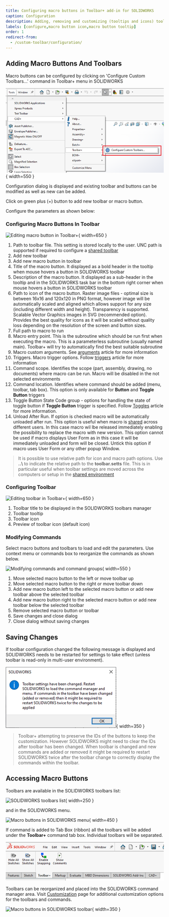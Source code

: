 ```yaml
---
title: Configuring macro buttons in Toolbar+ add-in for SOLIDWORKS
caption: Configuration
description: Adding, removing and customizing (tooltips and icons) toolbars and macro buttons in Toolbar+ add-in for SOLIDWORKS
labels: [configure,macro button icon,macro button tooltip]
order: 1
redirect-from:
  - /custom-toolbar/configuration/
---
```

## Adding Macro Buttons And Toolbars

Macro buttons can be configured by clicking on 'Configure Custom Toolbars...' command in Toolbar+ menu in SOLIDWORKS

![Toolbar+ add-in menu in SOLIDWORKS](custom-toolbar-menu.png){ width=550 }

Configuration dialog is displayed and existing toolbar and buttons can be modified as well as new can be added.

Click on green plus (+) button to add new toolbar or macro button.

Configure the parameters as shown below:

### Configuring Macro Buttons In Toolbar

![Editing macro button in Toolbar+](edit-macro.png){ width=650 }

1. Path to toolbar file. This setting is stored locally to the user. UNC path is supported if required to configure a [shared toolbar](../multi-user/)
1. Add new toolbar
1. Add new macro button in toolbar
1. Title of the macro button. It displayed as a bold header in the tooltip when mouse hovers a button in SOLIDWORKS toolbar
1. Description of the macro button. It displayed as a sub-header in the tooltip and in the SOLIDWORKS task bar in the bottom right corner when mouse hovers a button in SOLIDWORKS toolbar
1. Path to icon of the macro button. Raster image files - optimal size is between 16x16 and 120x120 in PNG format, however image will be automatically scaled and aligned which allows support for any size (including different width and height). Transparency is supported. Scalable Vector Graphics images in SVG (recommended option). Provides the best quality for icons as it will be scaled without quality loss depending on the resolution of the screen and button sizes.
1. Full path to macro to run
1. Macro entry point. This is the subroutine which should be run first when executing the macro. This is a parameterless subroutine (usually named main). Toolbar+ will try to automatically find the best suitable subroutine
1. Macro custom arguments. See [arguments](arguments/) article for more information
1. Triggers. Macro trigger options. Follow [triggers](triggers) article for more information
1. Command scope. Identifies the scope (part, assembly, drawing, no documents) where macro can be run. Macro will be disabled in the not selected environments
1. Command location. Identifies where command should be added (menu, toolbar, tab box). This option is only available for **Button** and **Toggle Button** triggers
1. Toggle Button State Code group - options for handling the state of toggle button if **Toggle Button** trigger is specified. Follow [Toggles](toggles/) article for more information.
1. Unload After Run. If option is checked macro will be automatically unloaded after run. This option is useful when macro is [shared](../multi-user/) across different users. In this case macro wil lbe released immediately enabling the possibility to replace the macro with new version. This option cannot be used if macro displays User Form as in this case it will be immediately unloaded and form will be closed. Untick this option if macro uses User Form or any other popup Window.

> It is possible to use relative path for icon and macro path options. Use **..\\** to indicate the relative path to the **toolbar.setts** file. This is in particular useful when toolbar settings are moved across the computers or setup in the [shared environment](../multi-user/)

### Configuring Toolbar

![Editing toolbar in Toolbar+](edit-toolbar.png){ width=650 }

1. Toolbar title to be displayed in the SOLIDWORKS toolbars manager
1. Toolbar tooltip
1. Toolbar icon
1. Preview of toolbar icon (default icon)

### Modifying Commands

Select macro buttons and toolbars to load and edit the parameters. Use context menu or commands box to reorganize the commands as shown below.

![Modifying commands and command groups](modifying-commands.png){ width=550 }

1. Move selected macro button to the left or move toolbar up
1. Move selected macro button to the right or move toolbar down
1. Add new macro button left to the selected macro button or add new toolbar above the selected toolbar
1. Add new macro button right to the selected macro button or add new toolbar below the selected toolbar
1. Remove selected macro button or toolbar
1. Save changes and close dialog
1. Close dialog without saving changes

## Saving Changes

If toolbar configuration changed the following message is displayed and SOLIDWORKS needs to be restarted for settings to take effect (unless toolbar is read-only in multi-user environment).

![Toolbar+ specification changed notification](toolbar-spec-changed.png){ width=350 }

> Toolbar+ attempting to preserve the IDs of the buttons to keep the customization. However SOLIDWORKS might need to clear the IDs after toolbar has been changed. When toolbar is changed and new commands are added or removed it might be required to restart SOLIDWORKS twice after the toolbar change to correctly display the commands within the toolbar.

## Accessing Macro Buttons

Toolbars are available in the SOLIDWORKS toolbars list:

![SOLIDWORKS toolbars list](solidworks-toolbars.png){ width=250 }

and in the SOLIDWORKS menu.

![Macro buttons in SOLIDWORKS menu](custom-toolbar-commands-menu.png){ width=450 }

If command is added to Tab Box (ribbon) all the toolbars will be added under the **Toolbar+** command tab box. Individual toolbars will be separated.

![Toolbar commands in the command tab boxes](toolbar-command-tab.png)

Toolbars can be reorganized and placed into the SOLIDWORKS command manager area. Visit [Customization](../customization/) page for additional customization options for the toolbars and commands.

![Macro buttons in SOLIDWORKS toolbar](custom-toolbar-commands.png){ width=350 }